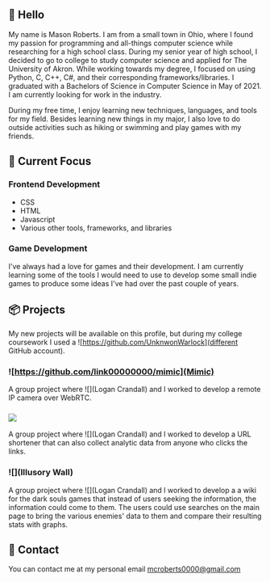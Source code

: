 ## 👋 Hello
My name is Mason Roberts.  I am from a small town in Ohio, where I found my passion for programming and all-things computer science while researching for a high school class. During my senior year of high school, I decided to go to college to study computer science and applied for The University of Akron. While working towards my degree, I focused on using Python, C, C++, C#, and their corresponding frameworks/libraries. I graduated with a Bachelors of Science in Computer Science in May of 2021. I am currently looking for work in the industry.

During my free time, I enjoy learning new techniques, languages, and tools for my field. Besides learning new things in my major, I also love to do outside activities such as hiking or swimming and play games with my friends.

## :dart: Current Focus

### Frontend Development
- CSS
- HTML
- Javascript
- Various other tools, frameworks, and libraries

### Game Development
I've always had a love for games and their development. I am currently learning some of the tools I would need to use to develop some small indie games to produce
some ideas I've had over the past couple of years.


## :package: Projects
My new projects will be available on this profile, but during my college coursework I used a ![https://github.com/UnknwonWarlock](different GitHub account).

### ![https://github.com/link00000000/mimic](Mimic)
A group project where ![](Logan Crandall) and I worked to develop a remote IP camera over WebRTC.

### ![](Cmpct)
A group project where ![](Logan Crandall) and I worked to develop a URL shortener that can also collect analytic data from anyone who clicks the links.

### ![](Illusory Wall)
A group project where ![](Logan Crandall) and I worked to develop a a wiki for the dark souls games that instead of users seeking the information, the information could come to them. The users could use searches on the main page to bring the various enemies' data to them and compare their resulting stats with graphs.

## :email: Contact
You can contact me at my personal email mcroberts0000@gmail.com
